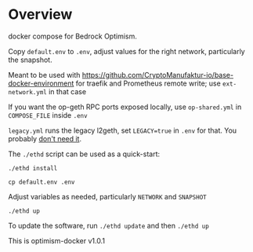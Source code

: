 # Overview

docker compose for Bedrock Optimism.

Copy `default.env` to `.env`, adjust values for the right network, particularly the snapshot.

Meant to be used with https://github.com/CryptoManufaktur-io/base-docker-environment for traefik and Prometheus remote write;
use `ext-network.yml` in that case

If you want the op-geth RPC ports exposed locally, use `op-shared.yml` in `COMPOSE_FILE` inside `.env`

`legacy.yml` runs the legacy l2geth, set `LEGACY=true` in `.env` for that. You probably [don't need it](https://community.optimism.io/docs/developers/bedrock/node-operator-guide/#historical-execution-vs-historical-data-routing).

The `./ethd` script can be used as a quick-start:

`./ethd install`

`cp default.env .env`

Adjust variables as needed, particularly `NETWORK` and `SNAPSHOT`

`./ethd up`

To update the software, run `./ethd update` and then `./ethd up`

This is optimism-docker v1.0.1
